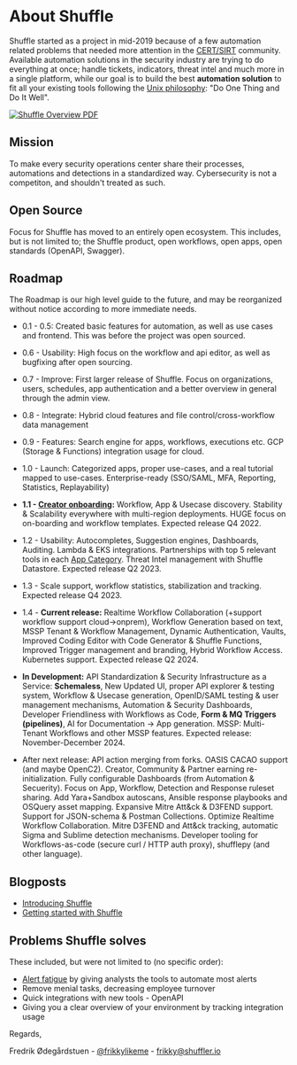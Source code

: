 # About Shuffle
Shuffle started as a project in mid-2019 because of a few automation related problems that needed more attention in the [CERT/SIRT](https://en.wikipedia.org/wiki/Computer_emergency_response_team) community. Available automation solutions in the security industry are trying to do everything at once; handle tickets, indicators, threat intel and much more in a single platform, while our goal is to build the best **automation solution** to fit all your existing tools following the [Unix philosophy](https://en.wikipedia.org/wiki/Unix_philosophy#Do_One_Thing_and_Do_It_Well): "Do One Thing and Do It Well". 

[![Shuffle Overview PDF](https://raw.githubusercontent.com/Shuffle/Shuffle-docs/master/assets/Shuffle%20Overview.png)](https://raw.githubusercontent.com/Shuffle/Shuffle-docs/master/assets/Shuffle%20Overview.pdf)

## Mission
To make every security operations center share their processes, automations and detections in a standardized way. Cybersecurity is not a competiton, and shouldn't treated as such.

## Open Source
Focus for Shuffle has moved to an entirely open ecosystem. This includes, but is not limited to; the Shuffle product, open workflows, open apps, open standards (OpenAPI, Swagger).

## Roadmap
The Roadmap is our high level guide to the future, and may be reorganized without notice according to more immediate needs. 

* 0.1 - 0.5: Created basic features for automation, as well as use cases and frontend. This was before the project was open sourced.
* 0.6 - Usability: High focus on the workflow and api editor, as well as bugfixing after open sourcing. 
* 0.7 - Improve: First larger release of Shuffle. Focus on organizations, users, schedules, app authentication and a better overview in general through the admin view.
* 0.8 - Integrate: Hybrid cloud features and file control/cross-workflow data management
* 0.9 - Features: Search engine for apps, workflows, executions etc. GCP (Storage & Functions) integration usage for cloud.
* 1.0 - Launch: Categorized apps, proper use-cases, and a real tutorial mapped to use-cases. Enterprise-ready (SSO/SAML, MFA, Reporting, Statistics, Replayability)
* **1.1 - [Creator onboarding](https://github.com/Shuffle/Shuffle/releases/tag/1.1.0):** Workflow, App & Usecase discovery. Stability & Scalability everywhere with multi-region deployments. HUGE focus on on-boarding and workflow templates. Expected release Q4 2022.
* 1.2 - Usability: Autocompletes, Suggestion engines, Dashboards, Auditing. Lambda & EKS integrations. Partnerships with top 5 relevant tools in each [App Category](https://shuffler.io/welcome?tab=2). Threat Intel management with Shuffle Datastore. Expected release Q2 2023. 
* 1.3 - Scale support, workflow statistics, stabilization and tracking.  Expected release Q4 2023.
  
* 1.4 - **Current release:** Realtime Workflow Collaboration (+support workflow support cloud->onprem), Workflow Generation based on text, MSSP Tenant & Workflow Management, Dynamic Authentication, Vaults, Improved Coding Editor with Code Generator & Shuffle Functions, Improved Trigger management and branding, Hybrid Workflow Access. Kubernetes support. Expected release Q2 2024.
  
* **In Development:** API Standardization & Security Infrastructure as a Service: **Schemaless**, New Updated UI, proper API explorer & testing system, Workflow & Usecase generation, OpenID/SAML testing & user management mechanisms, Automation & Security Dashboards, Developer Friendliness with Workflows as Code, **Form & MQ Triggers (pipelines)**, AI for Documentation -> App generation. MSSP: Multi-Tenant Workflows and other MSSP features. Expected release: November-December 2024.

* After next release: API action merging from forks. OASIS CACAO support (and maybe OpenC2). Creator, Community & Partner earning re-initialization. Fully configurable Dashboards (from Automation & Secuerity). Focus on App, Workflow, Detection and Response ruleset sharing. Add Yara+Sandbox autoscans, Ansible response playbooks and OSQuery asset mapping. Expansive Mitre Att&ck & D3FEND support. Support for JSON-schema & Postman Collections. Optimize Realtime Workflow Collaboration. Mitre D3FEND and Att&ck tracking, automatic Sigma and Sublime detection mechanisms. Developer tooling for Workflows-as-code (secure curl / HTTP auth proxy), shufflepy (and other language).
    
## Blogposts
* [Introducing Shuffle](https://medium.com/security-operation-capybara/introducing-shuffle-an-open-source-soar-platform-part-1-58a529de7d12)
* [Getting started with Shuffle](https://medium.com/@Frikkylikeme/getting-started-with-shuffle-an-open-source-soar-platform-part-2-1d7c67a64244)

## Problems Shuffle solves 
These included, but were not limited to (no specific order):
* [Alert fatigue](https://en.wikipedia.org/wiki/Alarm_fatigue) by giving analysts the tools to automate most alerts
* Remove menial tasks, decreasing employee turnover
* Quick integrations with new tools - OpenAPI
* Giving you a clear overview of your environment by tracking integration usage

Regards,

Fredrik Ødegårdstuen - [@frikkylikeme](https://twitter.com/Frikkylikeme) - [frikky@shuffler.io](mailto:frikky@shuffler.io)
